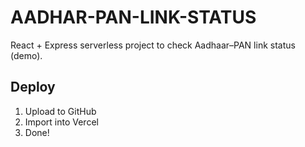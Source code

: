 
# AADHAR-PAN-LINK-STATUS

React + Express serverless project to check Aadhaar–PAN link status (demo).

## Deploy
1. Upload to GitHub
2. Import into Vercel
3. Done!
